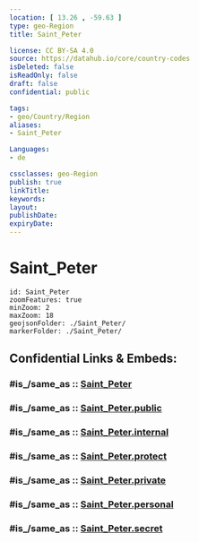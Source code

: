 ```yaml
---
location: [ 13.26 , -59.63 ] 
type: geo-Region
title: Saint_Peter

license: CC BY-SA 4.0
source: https://datahub.io/core/country-codes
isDeleted: false
isReadOnly: false
draft: false
confidential: public

tags:
- geo/Country/Region
aliases:
- Saint_Peter

Languages:
- de

cssclasses: geo-Region
publish: true
linkTitle: 
keywords: 
layout: 
publishDate: 
expiryDate: 
---
```


# Saint_Peter

```leaflet
id: Saint_Peter
zoomFeatures: true 
minZoom: 2 
maxZoom: 18
geojsonFolder: ./Saint_Peter/
markerFolder: ./Saint_Peter/
```


## Confidential Links & Embeds: 

### #is_/same_as :: [Saint_Peter](/_Standards/Earth/Continent/America~Caribbean/Barbados/Provinces~Barbados/Saint_Peter.md) 

### #is_/same_as :: [Saint_Peter.public](/_public/Earth/Continent/America~Caribbean/Barbados/Provinces~Barbados/Saint_Peter.public.md) 

### #is_/same_as :: [Saint_Peter.internal](/_internal/Earth/Continent/America~Caribbean/Barbados/Provinces~Barbados/Saint_Peter.internal.md) 

### #is_/same_as :: [Saint_Peter.protect](/_protect/Earth/Continent/America~Caribbean/Barbados/Provinces~Barbados/Saint_Peter.protect.md) 

### #is_/same_as :: [Saint_Peter.private](/_private/Earth/Continent/America~Caribbean/Barbados/Provinces~Barbados/Saint_Peter.private.md) 

### #is_/same_as :: [Saint_Peter.personal](/_personal/Earth/Continent/America~Caribbean/Barbados/Provinces~Barbados/Saint_Peter.personal.md) 

### #is_/same_as :: [Saint_Peter.secret](/_secret/Earth/Continent/America~Caribbean/Barbados/Provinces~Barbados/Saint_Peter.secret.md)

